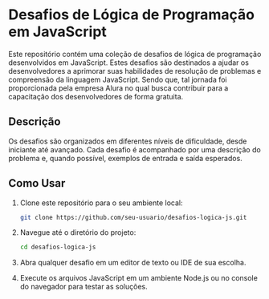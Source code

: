 # Desafios de Lógica de Programação em JavaScript
Este repositório contém uma coleção de desafios de lógica de programação desenvolvidos em JavaScript. Estes desafios são destinados a ajudar os desenvolvedores a aprimorar suas habilidades de resolução de problemas e compreensão da linguagem JavaScript. Sendo que, tal jornada foi proporcionada pela empresa Alura no qual busca contribuir para a capacitação dos desenvolvedores de forma gratuita.

## Descrição
Os desafios são organizados em diferentes níveis de dificuldade, desde iniciante até avançado. Cada desafio é acompanhado por uma descrição do problema e, quando possível, exemplos de entrada e saída esperados.

## Como Usar

1. Clone este repositório para o seu ambiente local:

    ```bash
    git clone https://github.com/seu-usuario/desafios-logica-js.git
    ```

2. Navegue até o diretório do projeto:

    ```bash
    cd desafios-logica-js
    ```

3. Abra qualquer desafio em um editor de texto ou IDE de sua escolha.

4. Execute os arquivos JavaScript em um ambiente Node.js ou no console do navegador para testar as soluções.
